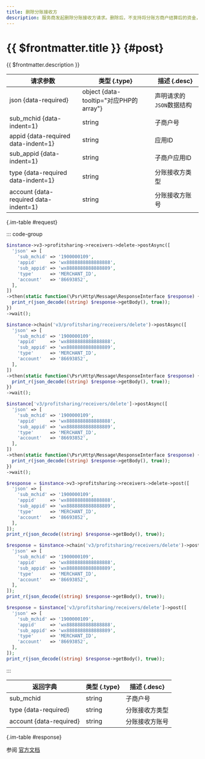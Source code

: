 ```yaml
---
title: 删除分账接收方
description: 服务商发起删除分账接收方请求。删除后，不支持将分账方商户结算后的资金，分到该分账接收方
---
```


# {{ $frontmatter.title }} {#post}

{{ $frontmatter.description }}

| 请求参数 | 类型 {.type} | 描述 {.desc}
| --- | --- | ---
| json {data-required} | object {data-tooltip="对应PHP的array"} | 声明请求的`JSON`数据结构
| sub_mchid {data-indent=1} | string | 子商户号
| appid {data-required data-indent=1} | string | 应用ID
| sub_appid {data-indent=1} | string | 子商户应用ID
| type {data-required data-indent=1} | string | 分账接收方类型
| account {data-required data-indent=1} | string | 分账接收方账号

{.im-table #request}

::: code-group

```php [异步纯链式]
$instance->v3->profitsharing->receivers->delete->postAsync([
  'json' => [
    'sub_mchid' => '1900000109',
    'appid'     => 'wx8888888888888888',
    'sub_appid' => 'wx8888888888888889',
    'type'      => 'MERCHANT_ID',
    'account'   => '86693852',
  ],
])
->then(static function(\Psr\Http\Message\ResponseInterface $response) {
  print_r(json_decode((string) $response->getBody(), true));
})
->wait();
```

```php [异步声明式]
$instance->chain('v3/profitsharing/receivers/delete')->postAsync([
  'json' => [
    'sub_mchid' => '1900000109',
    'appid'     => 'wx8888888888888888',
    'sub_appid' => 'wx8888888888888889',
    'type'      => 'MERCHANT_ID',
    'account'   => '86693852',
  ],
])
->then(static function(\Psr\Http\Message\ResponseInterface $response) {
  print_r(json_decode((string) $response->getBody(), true));
})
->wait();
```

```php [异步属性式]
$instance['v3/profitsharing/receivers/delete']->postAsync([
  'json' => [
    'sub_mchid' => '1900000109',
    'appid'     => 'wx8888888888888888',
    'sub_appid' => 'wx8888888888888889',
    'type'      => 'MERCHANT_ID',
    'account'   => '86693852',
  ],
])
->then(static function(\Psr\Http\Message\ResponseInterface $response) {
  print_r(json_decode((string) $response->getBody(), true));
})
->wait();
```

```php [同步纯链式]
$response = $instance->v3->profitsharing->receivers->delete->post([
  'json' => [
    'sub_mchid' => '1900000109',
    'appid'     => 'wx8888888888888888',
    'sub_appid' => 'wx8888888888888889',
    'type'      => 'MERCHANT_ID',
    'account'   => '86693852',
  ],
]);
print_r(json_decode((string) $response->getBody(), true));
```

```php [同步声明式]
$response = $instance->chain('v3/profitsharing/receivers/delete')->post([
  'json' => [
    'sub_mchid' => '1900000109',
    'appid'     => 'wx8888888888888888',
    'sub_appid' => 'wx8888888888888889',
    'type'      => 'MERCHANT_ID',
    'account'   => '86693852',
  ],
]);
print_r(json_decode((string) $response->getBody(), true));
```

```php [同步属性式]
$response = $instance['v3/profitsharing/receivers/delete']->post([
  'json' => [
    'sub_mchid' => '1900000109',
    'appid'     => 'wx8888888888888888',
    'sub_appid' => 'wx8888888888888889',
    'type'      => 'MERCHANT_ID',
    'account'   => '86693852',
  ],
]);
print_r(json_decode((string) $response->getBody(), true));
```

:::

| 返回字典 | 类型 {.type} | 描述 {.desc}
| --- | --- | ---
| sub_mchid | string | 子商户号
| type {data-required} | string | 分账接收方类型
| account {data-required} | string | 分账接收方账号

{.im-table #response}

参阅 [官方文档](https://pay.weixin.qq.com/wiki/doc/apiv3_partner/apis/chapter8_1_9.shtml)
